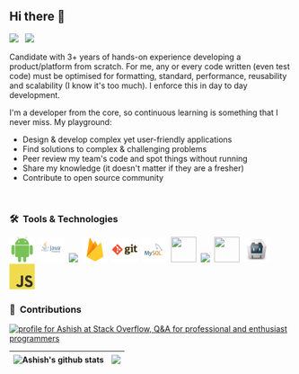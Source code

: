 ## Hi there 👋

<a align="center" href="https://www.linkedin.com/in/the-ashish-gaikwad/"><img src="https://content.linkedin.com/content/dam/me/business/en-us/amp/brand-site/v2/bg/LI-Logo.svg.original.svg" width="80px"></a> &nbsp; ![](https://komarev.com/ghpvc/?username=ashishgkwd534&color=green)

Candidate with 3+ years of hands-on experience developing a product/platform from scratch. For me, any or every code written (even test code) must be optimised for formatting, standard, performance, reusability and scalability (I know it's too much). I enforce this in day to day development.

I'm a developer from the core, so continuous learning is something that I never miss. My playground:

- Design & develop complex yet user-friendly applications
- Find solutions to complex & challenging problems
- Peer review my team's code and spot things without running
- Share my knowledge (it doesn't matter if they are a fresher)
- Contribute to open source community	
<br>

### 🛠 &nbsp;Tools & Technologies

<kbd><img height="45" src="https://raw.githubusercontent.com/github/explore/80688e429a7d4ef2fca1e82350fe8e3517d3494d/topics/android/android.png"></kbd>&nbsp;
<kbd><img height="45" src="https://raw.githubusercontent.com/github/explore/80688e429a7d4ef2fca1e82350fe8e3517d3494d/topics/java/java.png"></kbd>&nbsp;
<kbd><img height="45" src="https://cdn.icon-icons.com/icons2/2107/PNG/512/file_type_kotlin_icon_130487.png"></kbd>&nbsp;
<kbd><img height="45" src="https://raw.githubusercontent.com/github/explore/80688e429a7d4ef2fca1e82350fe8e3517d3494d/topics/firebase/firebase.png"></kbd>&nbsp;
<kbd><img height="45" src="https://raw.githubusercontent.com/github/explore/80688e429a7d4ef2fca1e82350fe8e3517d3494d/topics/git/git.png"></kbd>&nbsp;
<kbd><img height="45" src="https://raw.githubusercontent.com/github/explore/80688e429a7d4ef2fca1e82350fe8e3517d3494d/topics/mysql/mysql.png"></kbd>&nbsp;
<kbd><img height="45" width="45" src="http://www.codebind.com/wp-content/uploads/2016/09/SQLite-623x381.jpg"></kbd>&nbsp;
<kbd><img height="45" src="https://cdn.icon-icons.com/icons2/2107/PNG/512/file_type_flutter_icon_130599.png"></kbd>&nbsp;
<kbd><img height="45" width="45" src="https://upload.wikimedia.org/wikipedia/commons/a/a7/React-icon.svg"></kbd>&nbsp;
<kbd><img height="45" src="https://raw.githubusercontent.com/github/explore/4e78b534204b949518e0115bef9fee5194dcb152/topics/cordova/cordova.png"></kbd>&nbsp;
<kbd><img height="45" src="https://raw.githubusercontent.com/github/explore/80688e429a7d4ef2fca1e82350fe8e3517d3494d/topics/javascript/javascript.png"></kbd>&nbsp;
<br>

### 📖 &nbsp;Contributions

<a href="https://stackoverflow.com/users/9256497/ashish"><img src="https://stackoverflow.com/users/flair/9256497.png" width="208" height="58" alt="profile for Ashish at Stack Overflow, Q&amp;A for professional and enthusiast programmers" title="profile for Ashish at Stack Overflow, Q&amp;A for professional and enthusiast programmers"></a>

| <img align="center" src="https://github-readme-stats.vercel.app/api?username=ashishgkwd534&show_icons=true&include_all_commits=true&theme=buefy&hide_border=true" alt="Ashish's github stats" /> | <img align="center" src="https://github-readme-stats.vercel.app/api/top-langs/?username=ashishgkwd534&layout=compact&theme=buefy&hide_border=true&cache_seconds=1800" /> |
| ------------- | ------------- |
